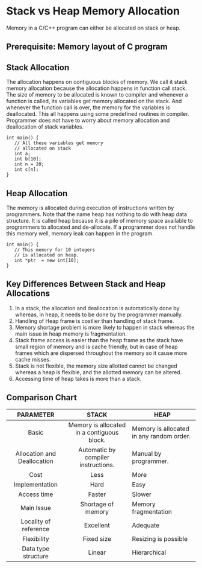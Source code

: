 # Stack vs Heap Memory Allocation

Memory in a C/C++ program can either be allocated on stack or heap.

## Prerequisite:  Memory layout of C program

## Stack Allocation

The allocation happens on contiguous blocks of memory. We call it stack memory allocation because the allocation happens in function call stack. The size of memory to be allocated is known to compiler and whenever a function is called, its variables get memory allocated on the stack. And whenever the function call is over, the memory for the variables is deallocated. This all happens using some predefined routines in compiler. Programmer does not have to worry about memory allocation and deallocation of stack variables.

```
int main() {
   // All these variables get memory
   // allocated on stack
   int a;
   int b[10];
   int n = 20;
   int c[n];
}
```

## Heap Allocation

The memory is allocated during execution of instructions written by programmers. Note that the name heap has nothing to do with heap data structure. It is called heap because it is a pile of memory space available to programmers to allocated and de-allocate. If a programmer does not handle this memory well, memory leak can happen in the program.

```
int main() {
   // This memory for 10 integers
   // is allocated on heap.
   int *ptr  = new int[10];
}
```

## Key Differences Between Stack and Heap Allocations

1. In a stack, the allocation and deallocation is automatically done by whereas, in heap, it needs to be done by the programmer manually.
2. Handling of Heap frame is costlier than handling of stack frame.
3. Memory shortage problem is more likely to happen in stack whereas the main issue in heap memory is fragmentation.
4. Stack frame access is easier than the heap frame as the stack have small region of memory and is cache friendly, but in case of heap frames which are dispersed throughout the memory so it cause more cache misses.
5. Stack is not flexible, the memory size allotted cannot be changed whereas a heap is flexible, and the allotted memory can be altered.
6. Accessing time of heap takes is more than a stack.

## Comparison Chart

|          PARAMETER          |                    STACK                   | HEAP                                     |
|:---------------------------:|:------------------------------------------:|------------------------------------------|
|            Basic            | Memory is allocated in a contiguous block. | Memory is allocated in any random order. |
| Allocation and Deallocation |     Automatic by compiler instructions.    | Manual by programmer.                    |
|             Cost            |                    Less                    | More                                     |
|        Implementation       |                    Hard                    | Easy                                     |
|         Access time         |                   Faster                   | Slower                                   |
|          Main Issue         |             Shortage of memory             | Memory fragmentation                     |
|    Locality of reference    |                  Excellent                 | Adequate                                 |
|         Flexibility         |                 Fixed size                 | Resizing is possible                     |
|     Data type structure     |                   Linear                   | Hierarchical                             |
